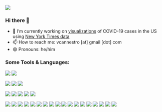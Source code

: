 ![](https://visitor-badge.glitch.me/badge?page_id=VictorCannestro)
### Hi there 👋 

<!--
**VictorCannestro/VictorCannestro** is a ✨ _special_ ✨ repository because its `README.md` (this file) appears on your GitHub profile..
- 👯 I’m looking to collaborate on ...
- 🤔 I’m looking for help with ...
- 🌱 I’m currently learning about ...
- 💬 Ask me about ...
- ⚡ Fun fact: 
-->

- 🔭 I’m currently working on [visualizations](https://github.com/VictorCannestro/COVID-19_project) of COVID-19 cases in the US using [New York Times data](https://github.com/nytimes/covid-19-data) 
- 📫 How to reach me: vcannestro [at] gmail [dot] com
- 😄 Pronouns: he/him


### Some Tools & Languages:

![](https://img.shields.io/badge/OS-Windows-informational?style=flat&logo=windows&logoColor=white&color=3572A5)
![](https://img.shields.io/badge/OS-Mac-informational?style=flat&logo=apple&logoColor=white&color=3572A5)

![](https://img.shields.io/badge/IDE-Spyder-informational?style=flat&logo=Spyder&logoColor=white&color=3572A5)
![](https://img.shields.io/badge/IDE-IntelliJ-informational?style=flat&logo=IntelliJIDEA&logoColor=white&color=3572A5)
![](https://img.shields.io/badge/IDE-Jupyter-informational?style=flat&logo=jupyter&logoColor=white&color=3572A5)


![](https://img.shields.io/badge/Code-Python-informational?style=flat&logo=python&logoColor=white&color=3572A5)
![](https://img.shields.io/badge/Code-Java-informational?style=flat&logo=java&logoColor=white&color=3572A5)
![](https://img.shields.io/badge/Code-SQL-informational?style=flat&logo=postgreSQL&logoColor=white&color=3572A5)
![](https://img.shields.io/badge/Code-HTML-informational?style=flat&logo=HTML5&logoColor=white&color=3572A5)
![](https://img.shields.io/badge/Code-MATLAB-informational?style=flat&logo=matlab&logoColor=white&color=3572A5)

![](https://img.shields.io/badge/Tool-Gradle-informational?style=flat&logo=gradle&logoColor=white&color=3572A5)
![](https://img.shields.io/badge/Tool-Jenkins-informational?style=flat&logo=Jenkins&logoColor=white&color=3572A5)
![](https://img.shields.io/badge/Tool-TravisCI-informational?style=flat&logo=travisCI&logoColor=white&color=3572A5)
![](https://img.shields.io/badge/Tool-NumPy-informational?style=flat&logo=numpy&logoColor=white&color=3572A5)
![](https://img.shields.io/badge/Tool-SciPy-informational?style=flat&logo=scipy&logoColor=white&color=3572A5)
![](https://img.shields.io/badge/Tool-Statsmodels-informational?style=flat&logo=Statsmodels&logoColor=white&color=3572A5)
![](https://img.shields.io/badge/Tool-Pandas-informational?style=flat&logo=pandas&logoColor=white&color=3572A5)
![](https://img.shields.io/badge/Tool-Matplotlib-informational?style=flat&logo=Matplotlib&logoColor=white&color=3572A5)
![](https://img.shields.io/badge/Tool-Seaborn-informational?style=flat&logo=Seaborn&logoColor=white&color=3572A5)
![](https://img.shields.io/badge/Tool-Bokeh-informational?style=flat&logo=Bokeh&logoColor=white&color=3572A5)
![](https://img.shields.io/badge/Tool-PyTest-informational?style=flat&logo=pytest&logoColor=white&color=3572A5)
![](https://img.shields.io/badge/Tool-JUnit-informational?style=flat&logo=JUnit5&logoColor=white&color=3572A5)
![](https://img.shields.io/badge/Tool-TestNG-informational?style=flat&logo=TestNG&logoColor=white&color=3572A5)
![](https://img.shields.io/badge/Tool-Git-informational?style=flat&logo=Git&logoColor=white&color=3572A5)
![](https://img.shields.io/badge/Tool-GitHub-informational?style=flat&logo=github&logoColor=white&color=3572A5)
![](https://img.shields.io/badge/Tool-Bash-informational?style=flat&logo=GNU&logoColor=white&color=3572A5)
![](https://img.shields.io/badge/Typesetting-LaTeX-informational?style=flat&logo=latex&logoColor=white&color=3572A5)
![](https://img.shields.io/badge/Typesetting-Markdown-informational?style=flat&logo=markdown&logoColor=white&color=3572A5)
<!--![](https://img.shields.io/badge/Tool-Dash-informational?style=flat&logo=dash&logoColor=white&color=3572A5)
<br />
<br />
-->

<!--
### Stats:
<a href="https://github.com/VictorCannestro/VictorCannestro">
  <img align="center" src="https://github-readme-stats.vercel.app/api/top-langs/?username=VictorCannestro&hide=java,html&title_color=323232&text_color=191919&icon_color=999999&bg_color=f5f5f5" />
</a>
-->
